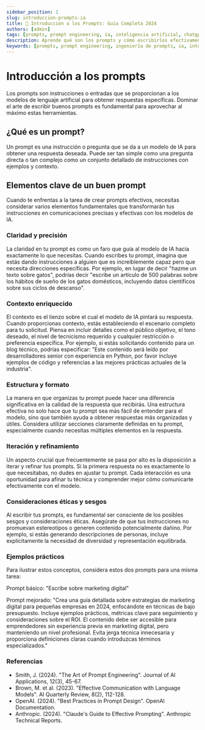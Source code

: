 ```yaml
---
sidebar_position: 1
slug: introduccion-prompts-ia
title: 🎯 Introducción a los Prompts: Guía Completa 2024
authors: [admin]
tags: [prompts, prompt engineering, ia, inteligencia artificial, chatgpt, claude, llm]
description: Aprende qué son los prompts y cómo escribirlos efectivamente. Guía completa con ejemplos prácticos para obtener mejores resultados de modelos de IA en 2024.
keywords: [prompts, prompt engineering, ingeniería de prompts, ia, inteligencia artificial, chatgpt, claude, llm, instrucciones ia]
---
```


# Introducción a los prompts

Los prompts son instrucciones o entradas que se proporcionan a los modelos de lenguaje artificial para obtener respuestas específicas. Dominar el arte de escribir buenos prompts es fundamental para aprovechar al máximo estas herramientas.

## ¿Qué es un prompt?

Un prompt es una instrucción o pregunta que se da a un modelo de IA para obtener una respuesta deseada. Puede ser tan simple como una pregunta directa o tan complejo como un conjunto detallado de instrucciones con ejemplos y contexto.

## Elementos clave de un buen prompt

Cuando te enfrentas a la tarea de crear prompts efectivos, necesitas considerar varios elementos fundamentales que transformarán tus instrucciones en comunicaciones precisas y efectivas con los modelos de IA. 

### Claridad y precisión

La claridad en tu prompt es como un faro que guía al modelo de IA hacia exactamente lo que necesitas. Cuando escribes tu prompt, imagina que estás dando instrucciones a alguien que es increíblemente capaz pero que necesita direcciones específicas. Por ejemplo, en lugar de decir "hazme un texto sobre gatos", podrías decir "escribe un artículo de 500 palabras sobre los hábitos de sueño de los gatos domésticos, incluyendo datos científicos sobre sus ciclos de descanso".

### Contexto enriquecido

El contexto es el lienzo sobre el cual el modelo de IA pintará su respuesta. Cuando proporcionas contexto, estás estableciendo el escenario completo para tu solicitud. Piensa en incluir detalles como el público objetivo, el tono deseado, el nivel de tecnicismo requerido y cualquier restricción o preferencia específica. Por ejemplo, si estás solicitando contenido para un blog técnico, podrías especificar: "Este contenido será leído por desarrolladores senior con experiencia en Python, por favor incluye ejemplos de código y referencias a las mejores prácticas actuales de la industria".

### Estructura y formato

La manera en que organizas tu prompt puede hacer una diferencia significativa en la calidad de la respuesta que recibirás. Una estructura efectiva no solo hace que tu prompt sea más fácil de entender para el modelo, sino que también ayuda a obtener respuestas más organizadas y útiles. Considera utilizar secciones claramente definidas en tu prompt, especialmente cuando necesitas múltiples elementos en la respuesta.

### Iteración y refinamiento

Un aspecto crucial que frecuentemente se pasa por alto es la disposición a iterar y refinar tus prompts. Si la primera respuesta no es exactamente lo que necesitabas, no dudes en ajustar tu prompt. Cada interacción es una oportunidad para afinar tu técnica y comprender mejor cómo comunicarte efectivamente con el modelo.

### Consideraciones éticas y sesgos

Al escribir tus prompts, es fundamental ser consciente de los posibles sesgos y consideraciones éticas. Asegúrate de que tus instrucciones no promuevan estereotipos o generen contenido potencialmente dañino. Por ejemplo, si estás generando descripciones de personas, incluye explícitamente la necesidad de diversidad y representación equilibrada.

### Ejemplos prácticos

Para ilustrar estos conceptos, considera estos dos prompts para una misma tarea:

Prompt básico:
"Escribe sobre marketing digital"

Prompt mejorado:
"Crea una guía detallada sobre estrategias de marketing digital para pequeñas empresas en 2024, enfocándote en técnicas de bajo presupuesto. Incluye ejemplos prácticos, métricas clave para seguimiento y consideraciones sobre el ROI. El contenido debe ser accesible para emprendedores sin experiencia previa en marketing digital, pero manteniendo un nivel profesional. Evita jerga técnica innecesaria y proporciona definiciones claras cuando introduzcas términos especializados."

### Referencias

- Smith, J. (2024). "The Art of Prompt Engineering". Journal of AI Applications, 12(3), 45-67.
- Brown, M. et al. (2023). "Effective Communication with Language Models". AI Quarterly Review, 8(2), 112-128.
- OpenAI. (2024). "Best Practices in Prompt Design". OpenAI Documentation.
- Anthropic. (2024). "Claude's Guide to Effective Prompting". Anthropic Technical Reports.


